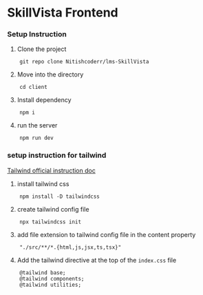 # SkillVista Frontend

### Setup Instruction

1. Clone the project
```
    git repo clone Nitishcoderr/lms-SkillVista
```

2. Move into the directory
```
    cd client
```

3. Install dependency
```
    npm i
```
4. run the server
```
    npm run dev
```

### setup instruction for tailwind

[Tailwind official instruction doc](https://tailwindcss.com/docs/installation)

1. install tailwind css

```
    npm install -D tailwindcss
```

2. create tailwind config file

```
    npx tailwindcss init
```

3. add file extension to tailwind config file in the content property

```
    "./src/**/*.{html,js,jsx,ts,tsx}"
```

4. Add the tailwind directive at the top of the `index.css` file

```
    @tailwind base;
    @tailwind components;
    @tailwind utilities;
```